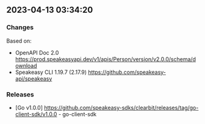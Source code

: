 

## 2023-04-13 03:34:20
### Changes
Based on:
- OpenAPI Doc 2.0 https://prod.speakeasyapi.dev/v1/apis/Person/version/v2.0.0/schema/download
- Speakeasy CLI 1.19.7 (2.17.9) https://github.com/speakeasy-api/speakeasy
### Releases
- [Go v1.0.0] https://github.com/speakeasy-sdks/clearbit/releases/tag/go-client-sdk/v1.0.0 - go-client-sdk